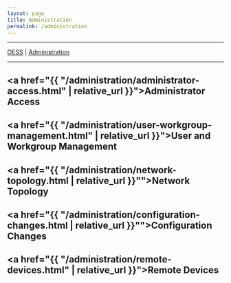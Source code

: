 ```yaml
---
layout: page
title: Administration
permalink: /administration
---
```


<hr/>
<p style="margin: 0"><a href="{{ "/" | relative_url }}">OESS</a> | <a href="{{ "/administration" | relative_url }}">Administration</a></p>
<hr style="margin-bottom: 15px"/>

## <a href="{{ "/administration/administrator-access.html" | relative_url }}">Administrator Access</a>

## <a href="{{ "/administration/user-workgroup-management.html" | relative_url }}">User and Workgroup Management</a>

## <a href="{{ "/administration/network-topology.html | relative_url }}"">Network Topology</a>

## <a href="{{ "/administration/configuration-changes.html | relative_url }}"">Configuration Changes</a>

## <a href="{{ "/administration/remote-devices.html" | relative_url }}">Remote Devices</a>
